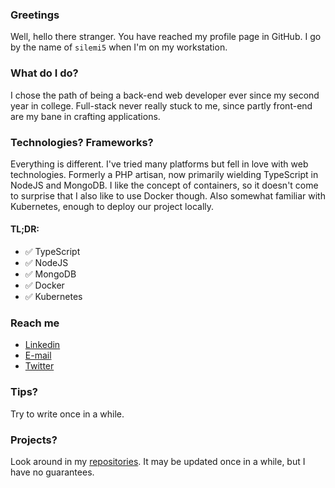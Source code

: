 ### Greetings
Well, hello there stranger. You have reached my profile page in GitHub. I go by the name of `silemi5` when I'm on my workstation.

### What do I do?
I chose the path of being a back-end web developer ever since my second year in college. Full-stack never really stuck to me, since partly front-end are my bane in crafting applications.

### Technologies? Frameworks?
Everything is different. I've tried many platforms but fell in love with web technologies. Formerly a PHP artisan, now primarily wielding TypeScript in NodeJS and MongoDB. I like the concept of containers, so it doesn't come to surprise that I also like to use Docker though. Also somewhat familiar with Kubernetes, enough to deploy our project locally.

#### TL;DR:  
- ✅ TypeScript  
- ✅ NodeJS  
- ✅ MongoDB  
- ✅ Docker
- ✅ Kubernetes  

### Reach me
- [Linkedin](https://www.linkedin.com/in/emirjojr/)
- [E-mail](mailto:emirjojr5@gmail.com)
- [Twitter](https://twitter.com/silemi5)

### Tips?
Try to write once in a while.

### Projects?
Look around in my [repositories](https://github.com/silemi5?tab=repositories). It may be updated once in a while, but I have no guarantees.

<!--
### So, why silemi5?
Combination of `silence` and `emir`, with `5` as my favorite number.  
It was actually materialized when we had an activity in college to name yourself (?), and that's the first thing I thought of. They thought I was annoyed by their noise when it was my turn to introduce myself.


### Bonus section
Nice! You are actually checking my `README` file. Here, have a cookie 🍪.  
-->
